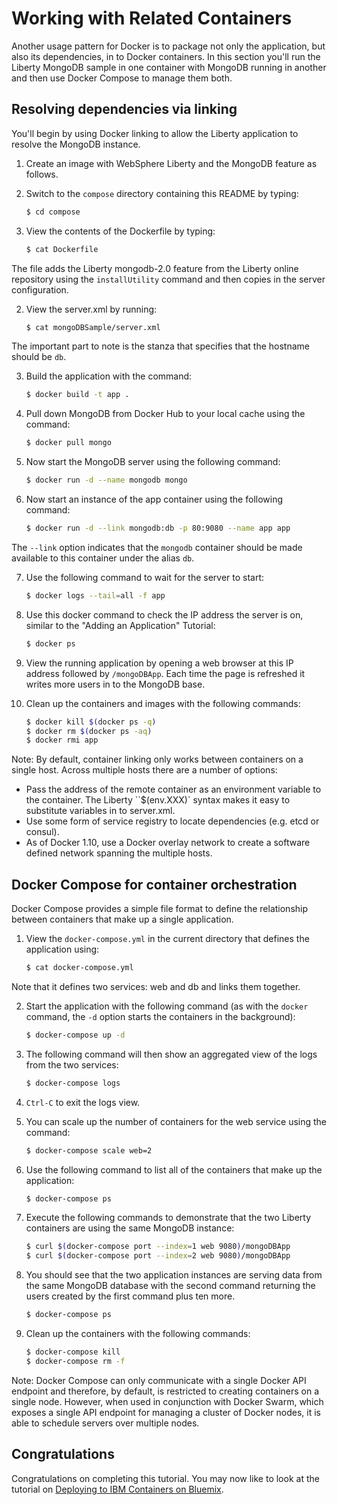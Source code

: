 # Working with Related Containers

Another usage pattern for Docker is to package not only the application, but also its dependencies, in to Docker containers. In this section you'll run the Liberty MongoDB sample in one container with MongoDB running in another and then use Docker Compose to manage them both.

## Resolving dependencies via linking
You'll begin by using Docker linking to allow the Liberty application to resolve the MongoDB instance.

1. Create an image with WebSphere Liberty and the MongoDB feature as follows.

 1. Switch to the `compose` directory containing this README by typing:

    ```bash
    $ cd compose
    ```
 2. View the contents of the Dockerfile by typing:

    ```bash
    $ cat Dockerfile
    ```
The file adds the Liberty mongodb-2.0 feature from the Liberty online repository using the `installUtility` command and then copies in the server configuration.

2. View the server.xml by running:

    ```bash
    $ cat mongoDBSample/server.xml
    ```
The important part to note is the <mongo> stanza that specifies that the hostname should be `db`.

3. Build the application with the command:

    ```bash
    $ docker build -t app .
    ```
4. Pull down MongoDB from Docker Hub to your local cache using the command:

    ```bash
    $ docker pull mongo
    ```
5. Now start the MongoDB server using the following command:

    ```bash
    $ docker run -d --name mongodb mongo
    ```
6. Now start an instance of the app container using the following command:

    ```bash
    $ docker run -d --link mongodb:db -p 80:9080 --name app app
    ```
The `--link` option indicates that the `mongodb` container should be made available to this container under the alias `db`.

7. Use the following command to wait for the server to start:

    ```bash
    $ docker logs --tail=all -f app
    ```

8. Use this docker command to check the IP address the server is on, similar to the "Adding an Application" Tutorial:

    ```bash
    $ docker ps
    ```

9. View the running application by opening a web browser at this IP address followed by `/mongoDBApp`. Each time the page is refreshed it writes more users in to the MongoDB base.

10. Clean up the containers and images with the following commands:

    ```bash
    $ docker kill $(docker ps -q)
    $ docker rm $(docker ps -aq)
    $ docker rmi app
    ```

Note: By default, container linking only works between containers on a single host. Across multiple hosts there are a number of options:
  * Pass the address of the remote container as an environment variable to the container. The Liberty ``$(env.XXX)` syntax makes it easy to substitute variables in to server.xml.
  * Use some form of service registry to locate dependencies (e.g. etcd or consul).
  * As of Docker 1.10, use a Docker overlay network to create a software defined network spanning the multiple hosts.

## Docker Compose for container orchestration
Docker Compose provides a simple file format to define the relationship between containers that make up a single application.

1. View the `docker-compose.yml` in the current directory that defines the application using:

    ```bash
    $ cat docker-compose.yml
    ```
Note that it defines two services: web and db and links them together.

2. Start the application with the following command (as with the `docker` command, the `-d` option starts the containers in the background):

    ```bash
    $ docker-compose up -d
    ```
3. The following command will then show an aggregated view of the logs from the two services:

    ```bash
    $ docker-compose logs
    ```
4. `Ctrl-C` to exit the logs view.

5. You can scale up the number of containers for the web service using the command:

    ```bash
    $ docker-compose scale web=2
    ```
6. Use the following command to list all of the containers that make up the application:

    ```bash
    $ docker-compose ps
    ```
7. Execute the following commands to demonstrate that the two Liberty containers are using the same MongoDB instance:

    ```bash
    $ curl $(docker-compose port --index=1 web 9080)/mongoDBApp
    $ curl $(docker-compose port --index=2 web 9080)/mongoDBApp
    ```
7. You should see that the two application instances are serving data from the same MongoDB database with the second command returning the users created by the first command plus ten more.

    ```bash
    $ docker-compose ps
    ```

8. Clean up the containers with the following commands:

    ```bash
    $ docker-compose kill
    $ docker-compose rm -f
    ```

Note: Docker Compose can only communicate with a single Docker API endpoint and therefore, by default, is restricted to creating containers on a single node. However, when used in conjunction with Docker Swarm, which exposes a single API endpoint for managing a cluster of Docker nodes, it is able to schedule servers over multiple nodes.

## Congratulations

Congratulations on completing this tutorial. You may now like to look at the tutorial on [Deploying to IBM Containers on Bluemix](../bluemix).
